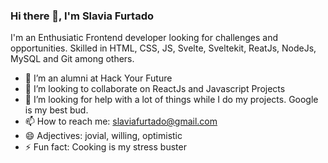 ### Hi there 👋, I'm Slavia Furtado

I'm an Enthusiatic Frontend developer looking for challenges and opportunities. Skilled in HTML, CSS, JS, Svelte, Sveltekit, ReatJs, NodeJs, MySQL and Git among others.

- 🔭 I’m an alumni at Hack Your Future
- 👯 I’m looking to collaborate on ReactJs and Javascript Projects
- 🤔 I’m looking for help with a lot of things while I do my projects. Google is my best bud.
- 📫 How to reach me: slaviafurtado@gmail.com
- 😄 Adjectives: jovial, willing, optimistic
- ⚡ Fun fact: Cooking is my stress buster

